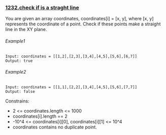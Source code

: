 ### [1232.check if is a straght line](https://leetcode.com/problems/check-if-it-is-a-straight-line)
You are given an array coordinates, coordinates[i] = [x, y], where [x, y] represents the coordinate of a point. Check if these points make a straight line in the XY plane.

###### Example1
>
	Input: coordinates = [[1,2],[2,3],[3,4],[4,5],[5,6],[6,7]]
	Output: true

###### Example2
> 
	Input: coordinates = [[1,1],[2,2],[3,4],[4,5],[5,6],[7,7]]
	Output: false

Constrains:

* 2 <= coordinates.length <= 1000
* coordinates[i].length == 2
* -10^4 <= coordinates[i][0], coordinates[i][1] <= 10^4
* coordinates contains no duplicate point.
